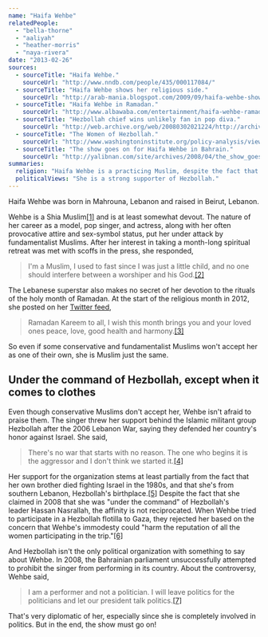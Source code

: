 ```yaml
---
name: "Haifa Wehbe"
relatedPeople:
  - "bella-thorne"
  - "aaliyah"
  - "heather-morris"
  - "naya-rivera"
date: "2013-02-26"
sources:
  - sourceTitle: "Haifa Wehbe."
    sourceUrl: "http://www.nndb.com/people/435/000117084/"
  - sourceTitle: "Haifa Wehbe shows her religious side."
    sourceUrl: "http://arab-mania.blogspot.com/2009/09/haifa-wehbe-shows-her-religious-side.html"
  - sourceTitle: "Haifa Wehbe in Ramadan."
    sourceUrl: "http://www.albawaba.com/entertainment/haifa-wehbe-ramadan-435006"
  - sourceTitle: "Hezbollah chief wins unlikely fan in pop diva."
    sourceUrl: "http://web.archive.org/web/20080302021224/http://archive.gulfnews.com/articles/06/10/31/10078726.html"
  - sourceTitle: "The Women of Hezbollah."
    sourceUrl: "http://www.washingtoninstitute.org/policy-analysis/view/the-women-of-hezbollah"
  - sourceTitle: "The show goes on for Haifa Wehbe in Bahrain."
    sourceUrl: "http://yalibnan.com/site/archives/2008/04/the_show_goes_o.php"
summaries:
  religion: "Haifa Wehbe is a practicing Muslim, despite the fact that she is often met with criticism from the conservative Muslim community."
  politicalViews: "She is a strong supporter of Hezbollah."
---
```


Haifa Wehbe was born in Mahrouna, Lebanon and raised in Beirut, Lebanon.

Wehbe is a Shia Muslim<a class="source-citation" href="#http%3A%2F%2Fwww.nndb.com%2Fpeople%2F435%2F000117084%2F" title="Haifa Wehbe.">[1]</a> and is at least somewhat devout. The nature of her career as a model, pop singer, and actress, along with her often provocative attire and sex-symbol status, put her under attack by fundamentalist Muslims. After her interest in taking a month-long spiritual retreat was met with scoffs in the press, she responded,

>I'm a Muslim, I used to fast since I was just a little child, and no one should interfere between a worshiper and his God.<a class="source-citation" href="#http%3A%2F%2Farab-mania.blogspot.com%2F2009%2F09%2Fhaifa-wehbe-shows-her-religious-side.html" title="Haifa Wehbe shows her religious side.">[2]</a>

The Lebanese superstar also makes no secret of her devotion to the rituals of the holy month of Ramadan. At the start of the religious month in 2012, she posted on her [Twitter feed](https://twitter.com/HaifaWehbe),

>Ramadan Kareem to all, I wish this month brings you and your loved ones peace, love, good health and harmony.<a class="source-citation" href="#http%3A%2F%2Fwww.albawaba.com%2Fentertainment%2Fhaifa-wehbe-ramadan-435006" title="Haifa Wehbe in Ramadan.">[3]</a>

So even if some conservative and fundamentalist Muslims won't accept her as one of their own, she is Muslim just the same.


## Under the command of Hezbollah, except when it comes to clothes

Even though conservative Muslims don't accept her, Wehbe isn't afraid to praise them. The singer threw her support behind the Islamic militant group Hezbollah after the 2006 Lebanon War, saying they defended her country's honor against Israel. She said,

>There's no war that starts with no reason. The one who begins it is the aggressor and I don't think we started it.<a class="source-citation" href="#http%3A%2F%2Fweb.archive.org%2Fweb%2F20080302021224%2Fhttp%3A%2F%2Farchive.gulfnews.com%2Farticles%2F06%2F10%2F31%2F10078726.html" title="Hezbollah chief wins unlikely fan in pop diva.">[4]</a>

Her support for the organization stems at least partially from the fact that her own brother died fighting Israel in the 1980s, and that she's from southern Lebanon, Hezbollah's birthplace.<a class="source-citation" href="#http%3A%2F%2Fweb.archive.org%2Fweb%2F20080302021224%2Fhttp%3A%2F%2Farchive.gulfnews.com%2Farticles%2F06%2F10%2F31%2F10078726.html" title="Hezbollah chief wins unlikely fan in pop diva.">[5]</a> Despite the fact that she claimed in 2008 that she was "under the command" of Hezbollah's leader Hassan Nasrallah, the affinity is not reciprocated. When Wehbe tried to participate in a Hezbollah flotilla to Gaza, they rejected her based on the concern that Wehbe's immodesty could "harm the reputation of all the women participating in the trip."<a class="source-citation" href="#http%3A%2F%2Fwww.washingtoninstitute.org%2Fpolicy-analysis%2Fview%2Fthe-women-of-hezbollah" title="The Women of Hezbollah.">[6]</a>

And Hezbollah isn't the only political organization with something to say about Wehbe. In 2008, the Bahrainian parliament unsuccessfully attempted to prohibit the singer from performing in its country. About the controversy, Wehbe said,

>I am a performer and not a politician. I will leave politics for the politicians and let our president talk politics.<a class="source-citation" href="#http%3A%2F%2Fyalibnan.com%2Fsite%2Farchives%2F2008%2F04%2Fthe_show_goes_o.php" title="The show goes on for Haifa Wehbe in Bahrain.">[7]</a>

That's very diplomatic of her, especially since she is completely involved in politics. But in the end, the show must go on!